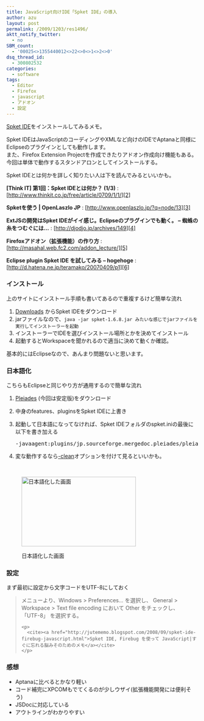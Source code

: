 ```yaml
---
title: JavaScript向けIDE「Spket IDE」の導入
author: azu
layout: post
permalink: /2009/1203/res1496/
aktt_notify_twitter:
  - no
SBM_count:
  - '00025<>1355440012<>22<>0<>1<>2<>0'
dsq_thread_id:
  - 300802532
categories:
  - software
tags:
  - Editor
  - Firefox
  - javascript
  - アドオン
  - 設定
---
```

[Spket IDE][1]をインストールしてみるメモ。

Spket IDEはJavaScriptのコーディングやXMLなど向けのIDEでAptanaと同様にEclipseのプラグインとしても動作します。  
また、<span>Firefox</span> Extension Projectを作成できたりアドオン作成向け機能もある。  
今回は単体で動作するスタンドアロンとしてインストールする。

Spket IDEとは何かを詳しく知りたい人は下を読んでみるといいかも。

**[Think IT] 第1回：Spket IDEとは何か？ (1/3)**
:   [http://www.thinkit.co.jp/free/article/0709/1/1/][2]

**Spketを使う | OpenLaszlo JP**
:   [http://www.openlaszlo.jp/?q=node/13][3]

**ExtJSの開発はSpket IDEがイイ感じ。Eclipseのプラグインでも動く。 &#8211; 蜘蛛の糸をつむぐには…**
:   [http://djodjo.jp/archives/149][4]

**Firefoxアドオン（拡張機能）の作り方**
:   [http://masahal.web.fc2.com/addon_lecture/][5]

**Eclipse plugin Spket IDE を試してみる &#8211; hogehoge**
:   [http://d.hatena.ne.jp/teramako/20070409/p1][6]

### インストール

上のサイトにインストール手順も書いてあるので重複するけど簡単な流れ

1.  [Downloads][7] からSpket IDEをダウンロード
2.  jarファイルなので、`java -jar spket-1.6.8.jar みたいな感じでjarファイルを実行してインストーラーを起動`
3.  インストーラーで<span>IDE</span>を選びインストール場所とかを決めてインストール
4.  起動するとWorkspaceを聞かれるので適当に決めて動くか確認。

基本的にはEclipseなので、あんまり問題ないと思います。

### 日本語化

こちらもEclipseと同じやり方が通用するので簡単な流れ

1.  [Pleiades][8] (今回は安定版)をダウンロード
2.  中身のfeatures、pluginsをSpket IDEに上書き
3.  起動して日本語になってなければ、Spket IDEフォルダのspket.iniの最後に以下を書き加える 
    <pre>-javaagent:plugins/jp.sourceforge.mergedoc.pleiades/pleiades.jar=default.splash</pre>

4.  変な動作するなら[-clean][9]オプションを付けて見るといいかも。

<br class="spacer_" /><figure id="attachment_1500" style="width: 300px;" class="wp-caption alignnone">

[<img class="size-medium wp-image-1500" title="sshot-2009-12-03-1" src="http://efcl.info/wp-content/uploads/2009/12/sshot-2009-12-03-1-300x183.png" alt="日本語化した画面" width="300" height="183" />][10]<figcaption class="wp-caption-text">日本語化した画面</figcaption></figure> 
### 設定

まず最初に設定から文字コードをUTF-8にしておく

<div>
  <blockquote title="Spket IDE, Firebug を使って JavaScript|すぐに忘れる脳みそのためのメモ" cite="http://jutememo.blogspot.com/2008/09/spket-ide-firebug-javascript.html">
    <p>
      メニューより、Windows > Preferences… を選択し、 General > Workspace > Text file encoding において Other をチェックし、 「UTF-8」 を選択する。
    </p>
    
    <p>
      <cite><a href="http://jutememo.blogspot.com/2008/09/spket-ide-firebug-javascript.html">Spket IDE, Firebug を使って JavaScript|すぐに忘れる脳みそのためのメモ</a></cite>
    </p>
  </blockquote>
</div>

### 感想

*   Aptanaに比べるとかなり軽い
*   コード補完にXPCOMもでてくるのが少しウザイ(拡張機能開発には便利そう)
*   JSDocに対応している
*   アウトラインがわかりやすい

 [1]: http://spket.com/
 [2]: http://www.thinkit.co.jp/free/article/0709/1/1/ "[Think IT] 第1回：Spket IDEとは何か？ (1/3)"
 [3]: http://www.openlaszlo.jp/?q=node/13 "Spketを使う | OpenLaszlo JP"
 [4]: http://djodjo.jp/archives/149 "ExtJSの開発はSpket IDEがイイ感じ。Eclipseのプラグインでも動く。 - 蜘蛛の糸をつむぐには…"
 [5]: http://masahal.web.fc2.com/addon_lecture/ "Firefoxアドオン（拡張機能）の作り方"
 [6]: http://d.hatena.ne.jp/teramako/20070409/p1 "Eclipse plugin Spket IDE を試してみる - hogehoge"
 [7]: http://www.spket.com/download.html
 [8]: http://mergedoc.sourceforge.jp/
 [9]: http://neetup.wordpress.com/2009/02/01/aptana-on-pleiades-versioncheck-failed/
 [10]: http://efcl.info/wp-content/uploads/2009/12/sshot-2009-12-03-1.png